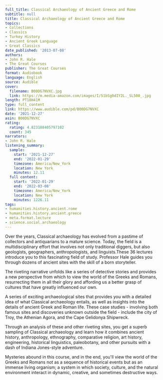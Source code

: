 ```yaml
---
full_title: Classical Archaeology of Ancient Greece and Rome
subtitle: null
title: Classical Archaeology of Ancient Greece and Rome
topics:
- Collections
- Classics
- Turkey History
- Ancient Greek Language
- Great Classics
date_published: '2013-07-08'
authors:
- John R. Hale
- The Great Courses
publisher: The Great Courses
format: Audiobook
language: English
source: Audible
cover:
  filename: B00DG7NVXC.jpg
  link: https://m.media-amazon.com/images/I/51bSg0dIY2L._SL500_.jpg
length: PT18H41M
type: full_content
link: https://www.audible.com/pd/B00DG7NVXC
date: '2021-12-27'
asin: B00DG7NVXC
rating:
  rating: 4.823188405797102
  count: 345
narrators:
- John R. Hale
listening_summary:
  sample:
    start: '2021-12-27'
    end: '2022-01-29'
    timezone: America/New_York
    location: New York
    minutes: 12.11
  full content:
    start: '2022-01-29'
    end: '2022-03-08'
    timezone: America/New_York
    location: New York
    minutes: 1226.11
tags:
- humanities.history.ancient.rome
- humanities.history.ancient.greece
- meta.format.lecture
- science.social.archaeology
---
```

Over the years, Classical archaeology has evolved from a pastime of collectors and antiquarians to a mature science. Today, the field is a multidisciplinary effort that involves not only traditional diggers, but also geologists, geographers, anthropologists, and linguists.These 36 lectures introduce you to this fascinating field of study. Professor Hale guides you through dozens of ancient sites with the skill of a born storyteller.

The riveting narrative unfolds like a series of detective stories and provides a new perspective from which to view the world of the Greeks and Romans, resurrecting them in all their glory and affording us a better grasp of cultures that have greatly influenced our own.

A series of exciting archaeological sites that provides you with a detailed idea of what Classical archaeology entails, as well as insights into the details of ancient Greek and Roman life. These case studies - involving both famous sites and discoveries unknown outside the field - include the city of Troy, the Athenian Agora, and the Cape Gelidonya Shipwreck.

Through an analysis of these and other riveting sites, you get a superb sampling of Classical archaeology and learn how it combines ancient history, anthropology, ethnography, comparative religion, art history, engineering, historical linguistics, paleobotany, and other pursuits with a dash of Indiana Jones-style adventure.

Mysteries abound in this course, and in the end, you'll view the world of the Greeks and Romans not as a sequence of historical events but as an immense living organism; a system in which society, culture, and the natural environment interact in dynamic, creative, and sometimes destructive ways.


